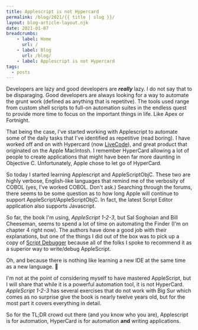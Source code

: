```yaml
---
title: Applescript is not Hypercard
permalink: /blog/2021/{{ title | slug }}/
layout: blog-article-layout.njk
date: 2021-01-07
breadcrumbs:
    - label: Home
      url: /
    - label: Blog
      url: /blog/
    - label: Applescript is not Hypercard
tags:
  - posts
---
```


Developers are lazy and good developers are _**really**_ lazy. I do not say that to be disparaging. Good developers are always looking for a way to automate the grunt work (defined as anything that is repetitve). The tools used range from custom shell scripts to full-on automation suites in the endless quest to provide more time to focus on the important things in life. Like Apex or Fortnight.

That being the case, I've started working with Applescript to automate some of the daily tasks that I've identified as repetitive (read boring). I have worked off and on with Hypercard (now [LiveCode](https://livecode.com)), and great product that originated on the Apple MacIntosh. I remember HyperCard allowing a lot of people to create applications that might have been far more daunting in Objective C. Unfortunately, Apple chose to let go of HyperCard.

So today I started learning Applescript and AppleScriptObjC. These two are highly verbose, English-like languages that remind me of the verbosity of COBOL (yes, I've worked COBOL. Don't ask.) Searching through the forums, there seems to be some question as to how long Apple will continue to support AppleScript/AppleScriptObjC. In fact, the latest Script Editor application also supports Javascript.

So far, the book I'm using, _AppleScript 1-2-3_, but Sal Soghoian and Bill Cheeseman, seems to spend a lot of time on automating the Finder (I'm on chapter 4 right now). The authors have done a good job with their explanations, but one of the things I did out of the box was to pick up a copy of [Script Debugger](https://latenightsw.com) because all of the folks I spoke to recommend it as a superior way to write/debug AppleScript.

Oh, and because there is nothing like learning a new IDE at the same time as a new language. &#129315;

I'm not at the point of considering myself to have mastered AppleScript, but I will share that while it is a powerful automation tool, it is not HyperCard. _AppleScript 1-2-3_ has several exercises that do not work with Big Sur which comes as no surprise give the book is nearly twelve years old, but for the most part it covers everything in detail.

So for the TL;DR crowd out there (and you know who you are), Applescript is for automation, HyperCard is for automation **and** writing applications.